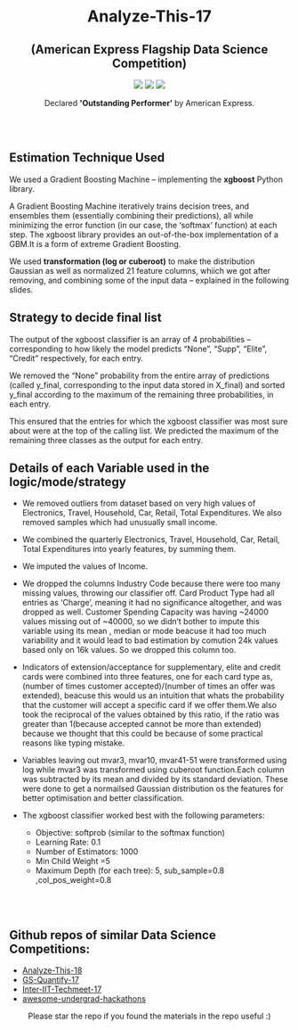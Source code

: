 <h1 align="center">
Analyze-This-17
</h1>

<h2 align="center">
(American Express Flagship Data Science Competition)
</h2>

<p align="center">
  <a href="https://github.com/ekagra-ranjan/Analyze-This-17/raw/master/Method_Presentation_Top_Floors_IITGuwahati.pptx"><img src="http://img.shields.io/badge/Slides-ppt-orange.svg"></a>
  <a href="https://github.com/ekagra-ranjan/Analyze-This-17/raw/master/Method_Presentation_Top_Floors_IITGuwahati.pptx"><img src="http://img.shields.io/badge/Result-Outstanding Performer-blue.svg"></a>
  <a href="https://github.com/ekagra-ranjan/Analyze-This-17/raw/master/Method_Presentation_Top_Floors_IITGuwahati.pptx"><img src="http://img.shields.io/badge/Team Name-Top Floors-purple.svg"></a>
</p>

<p align="center">
Declared <b> 'Outstanding Performer' </b> by American Express.
</p>

<br>
<br>

## Estimation Technique Used
We used a Gradient Boosting Machine – implementing the **xgboost** Python library.
 
A Gradient Boosting Machine iteratively trains decision trees, and ensembles them (essentially combining their predictions), all while minimizing the error function (in our case, the ‘softmax’ function) at each step. 
The xgboost library provides an out-of-the-box implementation of a GBM.It is a form of extreme Gradient Boosting. 

We used **transformation (log or cuberoot)** to make the distribution Gaussian as well as normalized 21 feature columns, whiich we got  after removing, and combining some of the input data – explained in the following slides.

## Strategy to decide final list
The output of the xgboost classifier is an array of 4 probabilities – corresponding to how likely the model predicts “None”, “Supp”, “Elite”, “Credit” respectively, for each entry.

We removed the “None” probability from the entire array of predictions (called y_final, corresponding to the input data stored in X_final) and sorted y_final according to the maximum of the remaining three probabilities, in each entry.

This ensured that the entries for which the xgboost classifier was most sure about were at the top of the calling list.
We predicted the maximum of the remaining three classes as the output for each entry.


## Details of each Variable used in the logic/mode/strategy
* We removed outliers from dataset based on very high values of Electronics, Travel, Household, Car, Retail, Total Expenditures. We also removed samples which had unusually small income.
* We combined the quarterly Electronics, Travel, Household, Car, Retail, Total Expenditures into yearly features, by summing them. 
* We imputed the values of Income.
* We dropped the columns Industry Code because there were too many missing values, throwing our classifier off. Card Product Type had all entries as ‘Charge’, meaning it had no significance altogether, and was dropped as well. Customer Spending Capacity was having ~24000 values missing out of ~40000, so we didn’t bother to impute this variable using its mean , median or mode beacuse it had too much variability and it would lead to bad estimation by comution 24k values based only on 16k values. So we dropped this column too.
* Indicators of extension/acceptance for supplementary, elite and credit cards were combined into  three features, one for each card type as, (number of times customer accepted)/(number of times an offer was extended), beacuse this would us an intuition that whats the probability that the customer will accept a specific card if we      offer them.We also took the reciprocal of the values obtained by this ratio, if the ratio was greater than 1(because accepted cannot be more than extended) because we thought that this could be because of some practical reasons like typing mistake.

* Variables leaving out mvar3, mvar10, mvar41-51 were transformed using log while mvar3 was transformed using cuberoot function.Each column was subtracted by its mean and divided by its standard deviation. These were done to get a normailsed Gaussian distribution os the features for better optimisation and better classification.

* The xgboost classifier worked best with the following parameters:
    * Objective: softprob (similar to the softmax function)
    * Learning Rate: 0.1
    * Number of Estimators: 1000
    * Min Child Weight =5
    * Maximum Depth (for each tree): 5, sub_sample=0.8 ,col_pos_weight=0.8


<br>
<br>

## Github repos of similar Data Science Competitions:

* [Analyze-This-18](https://github.com/ekagra-ranjan/Analyze-This-18)
* [GS-Quantify-17](https://github.com/ekagra-ranjan/GS-Quantify-17/)
* [Inter-IIT-Techmeet-17](https://github.com/ekagra-ranjan/Optimal-Bidding/)
* [awesome-undergrad-hackathons](https://github.com/ekagra-ranjan/awesome-undergrad-hackathons)

<p align="center">
	Please star the repo if you found the materials in the repo useful :)
</p>
